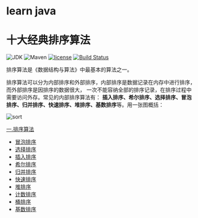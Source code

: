 # learn java 
# 十大经典排序算法
![JDK](https://img.shields.io/badge/JDK-1.8-green.svg)
![Maven](https://img.shields.io/badge/Maven-3.3.1-green.svg)
[![license](https://img.shields.io/badge/license-GPL%20v3-yellow.svg)](https://gitee.com/yadong.zhang/DBlog/blob/master/LICENSE)
[![Build Status](https://travis-ci.org/hustcc/JS-Sorting-Algorithm.svg?branch=master)](https://travis-ci.org/hustcc/JS-Sorting-Algorithm)

排序算法是《数据结构与算法》中最基本的算法之一。

排序算法可以分为内部排序和外部排序，内部排序是数据记录在内存中进行排序，而外部排序是因排序的数据很大，
一次不能容纳全部的排序记录，在排序过程中需要访问外存。常见的内部排序算法有：
**插入排序、希尔排序、选择排序、冒泡排序、归并排序、快速排序、堆排序、基数排序**等。用一张图概括：

![sort](/Users/huximing/IdeaProjects/MathAndInterview/README.assets/sort.png)

[一.排序算法](/math/src/commonSort)

- [冒泡排序](./sortDoc/1.bubbleSort.md)
- [选择排序](./sortDoc/2.selectionSort.md)
- [插入排序](./sortDoc/3.insertionSort.md)
- [希尔排序](./sortDoc/4.shellSort.md)
- [归并排序](./sortDoc/5.mergeSort.md)
- [快速排序](./sortDoc/6.quickSort.md)
- [堆排序](./sortDoc/7.heapSort.md)
- [计数排序](./sortDoc/8.countingSort.md)
- [桶排序](./sortDoc/9.bucketSort.md)
- [基数排序](./sortDoc/10.radixSort.md)